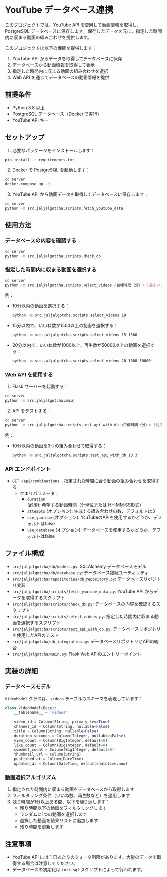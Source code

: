 # YouTube データベース連携

このプロジェクトでは、YouTube API を使用して動画情報を取得し、PostgreSQL データベースに保存します。
保存したデータを元に、指定した時間内に収まる動画の組み合わせを提供します。

このプロジェクトは以下の機能を提供します：
1. YouTube API からデータを取得してデータベースに保存
2. データベースから動画情報を取得して表示
3. 指定した時間内に収まる動画の組み合わせを選択
4. Web API を通じてデータベースの動画情報を提供

## 前提条件

- Python 3.8 以上
- PostgreSQL データベース（Docker で実行）
- YouTube API キー

## セットアップ

1. 必要なパッケージをインストールします：

```bash
pip install -r requirements.txt
```

2. Docker で PostgreSQL を起動します：

```bash
cd server
docker-compose up -d
```

3. YouTube API から動画データを取得してデータベースに保存します：

```bash
cd server
python -m src.jaljalgotcha.scripts.fetch_youtube_data
```

## 使用方法

### データベースの内容を確認する

```bash
cd server
python -m src.jaljalgotcha.scripts.check_db
```

### 指定した時間内に収まる動画を選択する

```bash
cd server
python -m src.jaljalgotcha.scripts.select_videos <目標時間（分）> [最小いいね数] [最小再生数]
```

例：

- 10分以内の動画を選択する：
  ```bash
  python -m src.jaljalgotcha.scripts.select_videos 10
  ```

- 15分以内で、いいね数が1500以上の動画を選択する：
  ```bash
  python -m src.jaljalgotcha.scripts.select_videos 15 1500
  ```

- 20分以内で、いいね数が1000以上、再生数が50000以上の動画を選択する：
  ```bash
  python -m src.jaljalgotcha.scripts.select_videos 20 1000 50000
  ```

### Web API を使用する

1. Flask サーバーを起動する：

```bash
cd server
python -m src.jaljalgotcha.main
```

2. API をテストする：

```bash
cd server
python -m src.jaljalgotcha.scripts.test_api_with_db <目標時間（分）> [組み合わせ数]
```

例：

- 10分以内の動画を3つの組み合わせで取得する：
  ```bash
  python -m src.jaljalgotcha.scripts.test_api_with_db 10 3
  ```

### API エンドポイント

- `GET /api/combinations` - 指定された時間に合う動画の組み合わせを取得する
  - クエリパラメータ：
    - `duration` (必須): 希望する動画時間（分単位または HH:MM:SS形式）
    - `attempts` (オプション): 生成する組み合わせの数、デフォルトは3
    - `use_youtube` (オプション): YouTubeのAPIを使用するかどうか、デフォルトはfalse
    - `use_database` (オプション): データベースを使用するかどうか、デフォルトはfalse

## ファイル構成

- `src/jaljalgotcha/db/models.py`: SQLAlchemy データベースモデル
- `src/jaljalgotcha/db/database.py`: データベース接続ユーティリティ
- `src/jaljalgotcha/repositories/db_repository.py`: データベースリポジトリ実装
- `src/jaljalgotcha/scripts/fetch_youtube_data.py`: YouTube API からデータを取得するスクリプト
- `src/jaljalgotcha/scripts/check_db.py`: データベースの内容を確認するスクリプト
- `src/jaljalgotcha/scripts/select_videos.py`: 指定した時間内に収まる動画を選択するスクリプト
- `src/jaljalgotcha/scripts/test_api_with_db.py`: データベースリポジトリを使用したAPIのテスト
- `src/jaljalgotcha/db_integration.py`: データベースリポジトリとAPIの統合
- `src/jaljalgotcha/main.py`: Flask Web APIのエントリーポイント

## 実装の詳細

### データベースモデル

`VideoModel` クラスは、`videos` テーブルのスキーマを表現しています：

```python
class VideoModel(Base):
    __tablename__ = 'videos'
    
    video_id = Column(String, primary_key=True)
    channel_id = Column(String, nullable=False)
    title = Column(String, nullable=False)
    duration_seconds = Column(Integer, nullable=False)
    view_count = Column(BigInteger, default=0)
    like_count = Column(BigInteger, default=0)
    comment_count = Column(BigInteger, default=0)
    thumbnail_url = Column(String)
    published_at = Column(DateTime)
    updated_at = Column(DateTime, default=datetime.now)
```

### 動画選択アルゴリズム

1. 指定された時間内に収まる動画をデータベースから取得します
2. フィルタリング条件（いいね数、再生数など）を適用します
3. 残り時間が1分以上ある間、以下を繰り返します：
   - 残り時間以下の動画をフィルタリングします
   - ランダムに1つの動画を選択します
   - 選択した動画を結果リストに追加します
   - 残り時間を更新します

## 注意事項

- YouTube API には 1 日あたりのクォータ制限があります。大量のデータを取得する場合は注意してください。
- データベースの初期化は `init.sql` スクリプトによって行われます。
